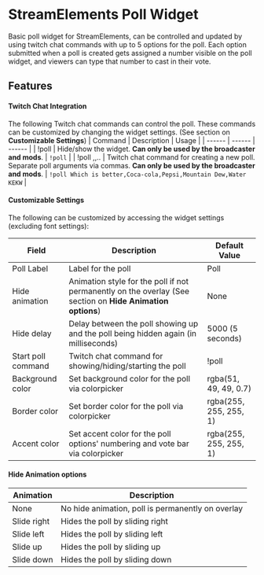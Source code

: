 # StreamElements Poll Widget

Basic poll widget for StreamElements, can be controlled and updated by using twitch chat commands with up to 5 options for the poll. Each option submitted when a poll is created gets assigned a number visible on the poll widget, and viewers can type that number to cast in their vote.

## Features

#### Twitch Chat Integration
The following Twitch chat commands can control the poll. These commands can be customized by changing the widget settings. (See section on **Customizable Settings**)
| Command | Description | Usage |
| ------ | ------ | ------ |
| !poll | Hide/show the widget. **Can only be used by the broadcaster and mods**. | `!poll` |
| !poll <Poll name>,<option1>,<option2>..<option5> | Twitch chat command for creating a new poll. Separate poll arguments via commas.  **Can only be used by the broadcaster and mods**. | `!poll Which is better,Coca-cola,Pepsi,Mountain Dew,Water KEKW` |

#### Customizable Settings
The following can be customized by accessing the widget settings (excluding font settings):

| Field | Description | Default Value |
| ------ | ------ | ------ |
| Poll Label | Label for the poll | Poll |
| Hide animation | Animation style for the poll if not permanently on the overlay (See section on **Hide Animation options**)| None |
| Hide delay | Delay between the poll showing up and the poll being hidden again (in milliseconds) | 5000 (5 seconds) |
| Start poll command | Twitch chat command for showing/hiding/starting the poll | !poll |
| Background color | Set background color for the poll via colorpicker | rgba(51, 49, 49, 0.7) |
| Border color | Set border color for the poll via colorpicker | rgba(255, 255, 255, 1) |
| Accent color | Set accent color for the poll options' numbering and vote bar via colorpicker | rgba(255, 255, 255, 1) |

#### Hide Animation options
| Animation | Description |
| ------ | ------ |
| None | No hide animation, poll is permanently on overlay |
| Slide right | Hides the poll by sliding right |
| Slide left | Hides the poll by sliding left |
| Slide up | Hides the poll by sliding up |
| Slide down | Hides the poll by sliding down |